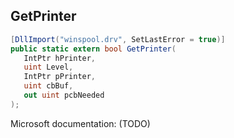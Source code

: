 ## GetPrinter

```csharp
[DllImport("winspool.drv", SetLastError = true)]
public static extern bool GetPrinter(
   IntPtr hPrinter,
   uint Level,
   IntPtr pPrinter,
   uint cbBuf,
   out uint pcbNeeded
);
```

Microsoft documentation: (TODO)
